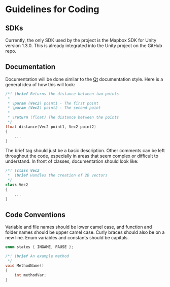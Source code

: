 Guidelines for Coding
=====================
## SDKs
Currently, the only SDK used by the project is the Mapbox SDK for Unity version 1.3.0. This is already integrated into the Unity project on the GitHub repo.

## Documentation
Documentation will be done similar to the [Qt](https://doc.qt.io/qt-5/qtwritingstyle-cpp.html) documentation style. Here is a general idea of how this will look:

```c++
/*! \brief Returns the distance between two points
 *
 * \param (Vec2) point1 - The first point
 * \param (Vec2) point2 - The second point
 *
 * \return (float) The distance between the points
 */
float distance(Vec2 point1, Vec2 point2)
{
    ...
}
```
The brief tag should just be a basic description. Other comments can be left throughout the code, especially in areas that seem complex or difficult to understand.
In front of classes, documentation should look like:

```c++
/*! \class Vec2
 *  \brief Handles the creation of 2D vectors
 */
class Vec2
{
    ...
}
```

## Code Conventions
Variable and file names should be lower camel case, and function and folder names should be upper camel case. Curly braces should also be on a new line. Enum variables and constants should be capitals.
```c++
enum states { INGAME, PAUSE };

/*! \brief An example method
 */
void MethodName()
{
	int methodVar;
}
```
